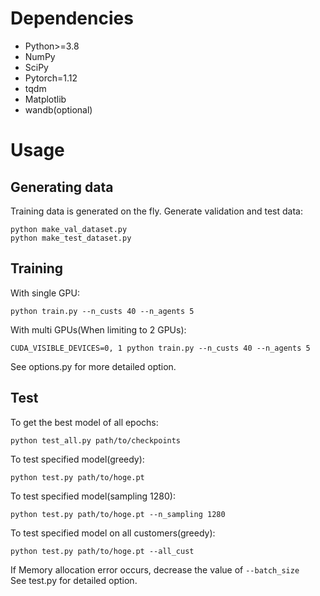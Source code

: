 # Dependencies
- Python>=3.8
- NumPy
- SciPy
- Pytorch=1.12
- tqdm
- Matplotlib
- wandb(optional)

# Usage
## Generating data
Training data is generated on the fly. Generate validation and test data:
```
python make_val_dataset.py
python make_test_dataset.py
```

## Training
With single GPU:
```
python train.py --n_custs 40 --n_agents 5
```
With multi GPUs(When limiting to 2 GPUs):
```
CUDA_VISIBLE_DEVICES=0, 1 python train.py --n_custs 40 --n_agents 5
```
See options.py for more detailed option.

## Test
To get the best model of all epochs:
```
python test_all.py path/to/checkpoints
```
To test specified model(greedy):
```
python test.py path/to/hoge.pt
```
To test specified model(sampling 1280):
```
python test.py path/to/hoge.pt --n_sampling 1280
```
To test specified model on all customers(greedy):
```
python test.py path/to/hoge.pt --all_cust
```
If Memory allocation error occurs, decrease the value of `--batch_size`  
See test.py for detailed option.
